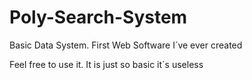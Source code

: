 # Poly-Search-System
Basic Data System. First Web Software I´ve ever created

Feel free to use it. It is just so basic it´s useless
